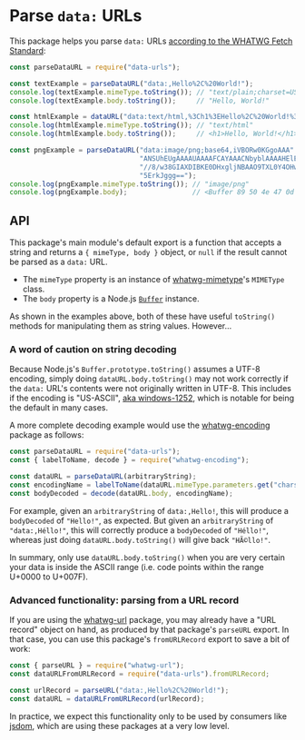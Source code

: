 # Parse `data:` URLs

This package helps you parse `data:` URLs [according to the WHATWG Fetch Standard](https://fetch.spec.whatwg.org/#data-urls):

```js
const parseDataURL = require("data-urls");

const textExample = parseDataURL("data:,Hello%2C%20World!");
console.log(textExample.mimeType.toString()); // "text/plain;charset=US-ASCII"
console.log(textExample.body.toString());     // "Hello, World!"

const htmlExample = dataURL("data:text/html,%3Ch1%3EHello%2C%20World!%3C%2Fh1%3E");
console.log(htmlExample.mimeType.toString()); // "text/html"
console.log(htmlExample.body.toString());     // <h1>Hello, World!</h1>

const pngExample = parseDataURL("data:image/png;base64,iVBORw0KGgoAAA" +
                                "ANSUhEUgAAAAUAAAAFCAYAAACNbyblAAAAHElEQVQI12P4" +
                                "//8/w38GIAXDIBKE0DHxgljNBAAO9TXL0Y4OHwAAAABJRU" +
                                "5ErkJggg==");
console.log(pngExample.mimeType.toString()); // "image/png"
console.log(pngExample.body);                // <Buffer 89 50 4e 47 0d ... >
```

## API

This package's main module's default export is a function that accepts a string and returns a `{ mimeType, body }` object, or `null` if the result cannot be parsed as a `data:` URL.

- The `mimeType` property is an instance of [whatwg-mimetype](https://www.npmjs.com/package/whatwg-mimetype)'s `MIMEType` class.
- The `body` property is a Node.js [`Buffer`](https://nodejs.org/docs/latest/api/buffer.html) instance.

As shown in the examples above, both of these have useful `toString()` methods for manipulating them as string values. However…

### A word of caution on string decoding

Because Node.js's `Buffer.prototype.toString()` assumes a UTF-8 encoding, simply doing `dataURL.body.toString()` may not work correctly if the `data:` URL's contents were not originally written in UTF-8. This includes if the encoding is "US-ASCII", [aka windows-1252](https://encoding.spec.whatwg.org/#names-and-labels), which is notable for being the default in many cases.

A more complete decoding example would use the [whatwg-encoding](https://www.npmjs.com/package/whatwg-encoding) package as follows:

```js
const parseDataURL = require("data-urls");
const { labelToName, decode } = require("whatwg-encoding");

const dataURL = parseDataURL(arbitraryString);
const encodingName = labelToName(dataURL.mimeType.parameters.get("charset"));
const bodyDecoded = decode(dataURL.body, encodingName);
```

For example, given an `arbitraryString` of `data:,Hello!`, this will produce a `bodyDecoded` of `"Hello!"`, as expected. But given an `arbitraryString` of `"data:,Héllo!"`, this will correctly produce a `bodyDecoded` of `"Héllo!"`, whereas just doing `dataURL.body.toString()` will give back `"HÃ©llo!"`.

In summary, only use `dataURL.body.toString()` when you are very certain your data is inside the ASCII range (i.e. code points within the range U+0000 to U+007F).

### Advanced functionality: parsing from a URL record

If you are using the [whatwg-url](https://github.com/jsdom/whatwg-url) package, you may already have a "URL record" object on hand, as produced by that package's `parseURL` export. In that case, you can use this package's `fromURLRecord` export to save a bit of work:

```js
const { parseURL } = require("whatwg-url");
const dataURLFromURLRecord = require("data-urls").fromURLRecord;

const urlRecord = parseURL("data:,Hello%2C%20World!");
const dataURL = dataURLFromURLRecord(urlRecord);
```

In practice, we expect this functionality only to be used by consumers like [jsdom](https://www.npmjs.com/package/jsdom), which are using these packages at a very low level.
